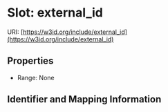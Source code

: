 # Slot: external_id

URI: [https://w3id.org/include/external_id](https://w3id.org/include/external_id)



<!-- no inheritance hierarchy -->


## Properties

 * Range: None



## Identifier and Mapping Information





